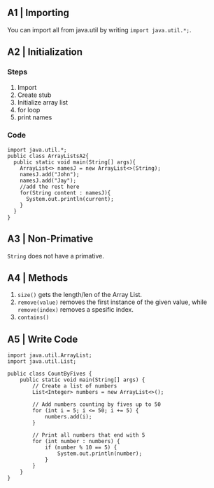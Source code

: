 ## A1 | Importing
You can import all from java.util by writing `import java.util.*;`.

## A2 | Initialization
### Steps
1. Import
2. Create stub
3. Initialize array list
4. for loop
5. print names

### Code
```
import java.util.*;
public class ArrayListsA2{
  public static void main(String[] args){
    ArrayList<> namesJ = new ArrayList<>(String);
    namesJ.add("John");
    namesJ.add("Jay");
    //add the rest here
    for(String content : namesJ){
      System.out.println(current);
    }
  }
}
```
## A3 | Non-Primative
`String` does not have a primative.

## A4 | Methods
1. `size()` gets the length/len of the Array List.
2. `remove(value)` removes the first instance of the given value, while `remove(index)` removes a spesific index.
3. `contains()`

## A5 | Write Code
```
import java.util.ArrayList;
import java.util.List;

public class CountByFives {
    public static void main(String[] args) {
        // Create a list of numbers
        List<Integer> numbers = new ArrayList<>();
        
        // Add numbers counting by fives up to 50
        for (int i = 5; i <= 50; i += 5) {
            numbers.add(i);
        }
        
        // Print all numbers that end with 5
        for (int number : numbers) {
            if (number % 10 == 5) {
                System.out.println(number);
            }
        }
    }
}
```
